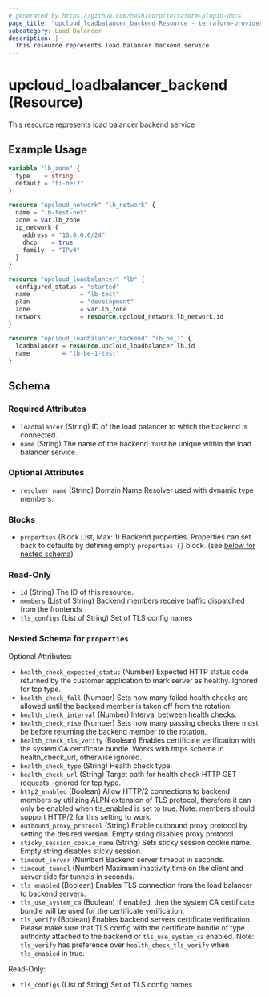 ```yaml
---
# generated by https://github.com/hashicorp/terraform-plugin-docs
page_title: "upcloud_loadbalancer_backend Resource - terraform-provider-upcloud"
subcategory: Load Balancer
description: |-
  This resource represents load balancer backend service
---
```


# upcloud_loadbalancer_backend (Resource)

This resource represents load balancer backend service

## Example Usage

```terraform
variable "lb_zone" {
  type    = string
  default = "fi-hel2"
}

resource "upcloud_network" "lb_network" {
  name = "lb-test-net"
  zone = var.lb_zone
  ip_network {
    address = "10.0.0.0/24"
    dhcp    = true
    family  = "IPv4"
  }
}

resource "upcloud_loadbalancer" "lb" {
  configured_status = "started"
  name              = "lb-test"
  plan              = "development"
  zone              = var.lb_zone
  network           = resource.upcloud_network.lb_network.id
}

resource "upcloud_loadbalancer_backend" "lb_be_1" {
  loadbalancer = resource.upcloud_loadbalancer.lb.id
  name         = "lb-be-1-test"
}
```

<!-- schema generated by tfplugindocs -->
## Schema

### Required Attributes

- `loadbalancer` (String) ID of the load balancer to which the backend is connected.
- `name` (String) The name of the backend must be unique within the load balancer service.

### Optional Attributes

- `resolver_name` (String) Domain Name Resolver used with dynamic type members.

### Blocks

- `properties` (Block List, Max: 1) Backend properties. Properties can set back to defaults by defining empty `properties {}` block. (see [below for nested schema](#nestedblock--properties))

### Read-Only

- `id` (String) The ID of this resource.
- `members` (List of String) Backend members receive traffic dispatched from the frontends
- `tls_configs` (List of String) Set of TLS config names

<a id="nestedblock--properties"></a>
### Nested Schema for `properties`

Optional Attributes:

- `health_check_expected_status` (Number) Expected HTTP status code returned by the customer application to mark server as healthy. Ignored for tcp type.
- `health_check_fall` (Number) Sets how many failed health checks are allowed until the backend member is taken off from the rotation.
- `health_check_interval` (Number) Interval between health checks.
- `health_check_rise` (Number) Sets how many passing checks there must be before returning the backend member to the rotation.
- `health_check_tls_verify` (Boolean) Enables certificate verification with the system CA certificate bundle. Works with https scheme in health_check_url, otherwise ignored.
- `health_check_type` (String) Health check type.
- `health_check_url` (String) Target path for health check HTTP GET requests. Ignored for tcp type.
- `http2_enabled` (Boolean) Allow HTTP/2 connections to backend members by utilizing ALPN extension of TLS protocol, therefore it can only be enabled when tls_enabled is set to true. Note: members should support HTTP/2 for this setting to work.
- `outbound_proxy_protocol` (String) Enable outbound proxy protocol by setting the desired version. Empty string disables proxy protocol.
- `sticky_session_cookie_name` (String) Sets sticky session cookie name. Empty string disables sticky session.
- `timeout_server` (Number) Backend server timeout in seconds.
- `timeout_tunnel` (Number) Maximum inactivity time on the client and server side for tunnels in seconds.
- `tls_enabled` (Boolean) Enables TLS connection from the load balancer to backend servers.
- `tls_use_system_ca` (Boolean) If enabled, then the system CA certificate bundle will be used for the certificate verification.
- `tls_verify` (Boolean) Enables backend servers certificate verification. Please make sure that TLS config with the certificate bundle of type authority attached to the backend or `tls_use_system_ca` enabled. Note: `tls_verify` has preference over `health_check_tls_verify` when `tls_enabled` in true.

Read-Only:

- `tls_configs` (List of String) Set of TLS config names
